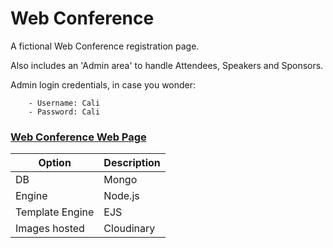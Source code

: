 # Web Conference

A fictional Web Conference registration page.

Also includes an 'Admin area' to handle Attendees, Speakers and Sponsors.

Admin login credentials, in case you wonder: 


        - Username: Cali
        - Password: Cali


### __[Web Conference Web Page](https://rocky-brook-71353.herokuapp.com/webconference)__ 


| Option | Description |
| ------ | ----------- |
| DB   | Mongo |
| Engine | Node.js |
| Template Engine    | EJS |
| Images hosted | Cloudinary |

